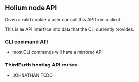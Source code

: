 ## Holium node API

Given a valid cookie, a user can call this API from a client.

This is an API interface into data that the CLI currently provides.


### CLI command API

- most CLI commands will have a mirrored API

### ThirdEarth hosting API routes

- JOHNATHAN TODO

